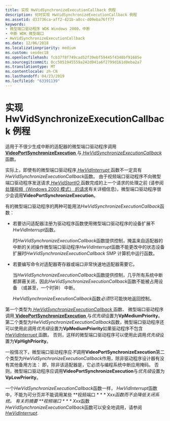 ```yaml
---
title: 实现 HwVidSynchronizeExecutionCallback 例程
description: 何时实现 HwVidSynchronizeExecutionCallback 例程
ms.assetid: d33736ca-aff2-421b-a8cc-d09eba76ff7f
keywords:
- 微型端口驱动程序 WDK Windows 2000，中断
- 中断 WDK 微型端口
- HwVidSynchronizeExecutionCallback
ms.date: 12/06/2018
ms.localizationpriority: medium
ms.custom: seodec18
ms.openlocfilehash: fcb37f8f749cad52f39ebf59445f4348bf91685e
ms.sourcegitcommit: 0cc5051945559a242d941a6f2799d161d8eba2a7
ms.translationtype: MT
ms.contentlocale: zh-CN
ms.lasthandoff: 04/23/2019
ms.locfileid: "63391139"
---
```

# <a name="implementing-a-hwvidsynchronizeexecutioncallback-routine"></a>实现 HwVidSynchronizeExecutionCallback 例程

适用于不很少生成中断的适配器的微型端口驱动程序调用[ **VideoPortSynchronizeExecution** ](https://msdn.microsoft.com/library/windows/hardware/ff570372)与[ *HwVidSynchronizeExecutionCallback*](https://msdn.microsoft.com/library/windows/hardware/ff567369)函数。

实际上，即使有的微型端口驱动程序[ *HwVidInterrupt* ](https://msdn.microsoft.com/library/windows/hardware/ff567349)函数不一定具有*HwVidSynchronizeExecutionCallback*函数。 由于视频端口驱动程序不向微型端口驱动程序发送请求[ *HwVidStartIO* ](https://msdn.microsoft.com/library/windows/hardware/ff567367)函数完成的上一个请求的处理之前 (请参阅[处理视频（Windows 2000 模式） 的请求](processing-video-requests--windows-2000-model-.md)有关详细信息)，微型端口驱动程序很少会调用**VideoPortSynchronizeExecution**。

有的微型端口驱动程序的两种可能用法*HwVidSynchronizeExecutionCallback*函数：

-   若要访问适配器注册为驱动程序函数使用微型端口驱动程序的设备扩展不*HwVidInterrupt*函数。

    时*HwVidSynchronizeExecutionCallback*函数提供控制，掩盖来自适配器的中断的关闭操作微型端口驱动程序*HwVidInterrupt*函数不能更改中的状态设备扩展时*HwVidSynchronizeExecutionCallback* SMP 计算机中运行函数。

-   若要编写命令对适配器寄存器或端口非常快速地适配器需要它。

    当*HwVidSynchronizeExecutionCallback*函数提供控制，几乎所有系统中断都屏蔽关闭，因此*HwVidSynchronizeExecutionCallback*函数不能被占用设备 （或甚至，一个时钟） 中断。

    *HwVidSynchronizeExecutionCallback*函数*必须*尽可能快地返回控制。

第一个类型为[ *HwVidSynchronizeExecutionCallback* ](https://msdn.microsoft.com/library/windows/hardware/ff567369)函数、 微型端口驱动程序调用[ **VideoPortSynchronizeExecution** ](https://msdn.microsoft.com/library/windows/hardware/ff570372)与*优先级*设置为**VpMediumPriority**。 第二个类型为*HwVidSynchronizeExecutionCallback*函数，微型端口驱动程序还可以使用此调用*优先级*设置为**VpMediumPriority**如果驱动程序不包含[ *HwVidInterrupt* ](https://msdn.microsoft.com/library/windows/hardware/ff567349)函数。 否则，这样的微型端口驱动程序可以使用此调用*优先级*设置为**VpHighPriority**。

一般情况下，微型端口驱动程序应*不*调用**VideoPortSynchronizeExecution**第二个类型为*HwVidSynchronizeExecutionCallback*作用，除非驱动程序设计器有没有其他备用方法： 即，除非该适配器是，它必须与编程系统中断应用掩码。 否则，微型端口驱动程序应调用**VideoPortSynchronizeExecution**与*优先级*设置为**VpLowPriority**。

一个*HwVidSynchronizeExecutionCallback*函数一样， *HwVidInterrupt*函数中，不能为可分页并不能调用某些 **视频端口 * * * Xxx*函数而不会降低关闭系统。 有关的摘要 **视频端口 * * * Xxx*函数*HwVidSynchronizeExecutionCallback*函数可以安全地调用，请参阅[ *HwVidInterrupt*](https://msdn.microsoft.com/library/windows/hardware/ff567349).

 

 






